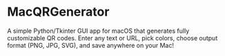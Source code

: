 # MacQRGenerator
A simple Python/Tkinter GUI app for macOS that generates fully customizable QR codes.   Enter any text or URL, pick colors, choose output format (PNG, JPG, SVG), and save anywhere on your Mac!
